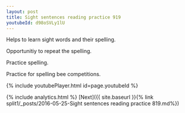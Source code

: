 ```yaml
---
layout: post
title: Sight sentences reading practice 919
youtubeId: d98oSVLy1lU
---
```

 
 
Helps to learn sight words and their spelling.

Opportunitiy to repeat the spelling. 

Practice spelling. 
 
Practice for spelling bee competitions. 
 
{% include youtubePlayer.html id=page.youtubeId %}
 
 
{% include analytics.html %} 
[Next]({{ site.baseurl }}{% link  split1/_posts/2016-05-25-Sight sentences reading practice 819.md%})
 
